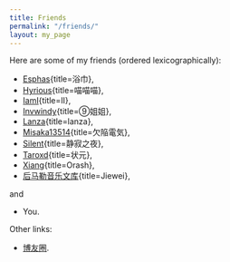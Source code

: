 ```yaml
---
title: Friends
permalink: "/friends/"
layout: my_page
---
```


Here are some of my friends (ordered lexicographically):

- [Esphas](https://icefla.me){title=浴巾},
- [Hyrious](https://hyrious.me){title=喵喵喵},
- [IamI](https://iami.town){title=II},
- [Invwindy](https://cirno.blog){title=⑨姐姐},
- [Lanza](https://lanzainc.xyz){title=lanza},
- [Misaka13514](https://atri.tk){title=欠陥電気},
- [Silent](https://not-hentai.com){title=静寂之夜},
- [Taroxd](https://taroxd.github.io){title=状元},
- [Xiang](https://orashshi.github.io){title=Orash},
- [后马勒音乐文库](https://musiknachmahler.xyz){title=Jiewei},

<p class="no-indent">
and
</p>

- You.

Other links:

- [博友圈](https://www.boyouquan.com).
